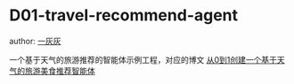 # D01-travel-recommend-agent

author: [一灰灰](https://www.hhui.top/)

一个基于天气的旅游推荐的智能体示例工程，对应的博文 [从0到1创建一个基于天气的旅游美食推荐智能体](../../docs/D01.从0到1创建一个基于天气的旅游美食推荐智能体.md)